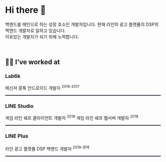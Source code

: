 # Hi there 👋

백엔드를 메인으로 하는 성장 호소인 개발자입니다. 현재 라인의 광고 플랫폼의 DSP의 백엔드 개발자로 일하고 있습니다.  
이유있는 개발자가 되기 위해 노력합니다.

<br>

## 🧑‍💻 I've worked at

### Lab6k

메신저 콩톡 안드로이드 개발자 <sup>2016-2017</sup>

<hr style="border: solid 1px #6b7885;">

### LINE Studio

게임 라인 쉐프 클라이언트 개발자 <sup>2018</sup> 게임 라인 쉐프 웹서버 개발자 <sup>2018</sup>

<hr style="border: solid 1px #6b7885;">

### LINE Plus

라인 광고 플랫폼 DSP 백엔드 개발자 <sup>2019-현재</sup>

<hr style="border: solid 1px #6b7885;">

